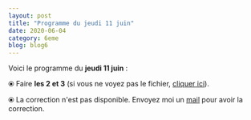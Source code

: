 ```yaml
---
layout: post
title: "Programme du jeudi 11 juin"
date: 2020-06-04
category: 6eme
blog: blog6
---
```


Voici le programme du <b>jeudi 11 juin</b> :

⦿ Faire <strong>les 2 et 3</strong> (si vous ne voyez pas le fichier, <a href="/exercices/6eme/6eme_exercices_jeudi_11_juin_2020.pdf">cliquer ici</a>).

<object data="/exercices/6eme/6eme_exercices_jeudi_11_juin_2020.pdf" width="100%" height="500" type='application/pdf'></object>

⦿ La correction n'est pas disponible. Envoyez moi un <a href="mailto:benjamindang2015@gmail.com">mail</a> pour avoir la correction.
